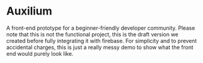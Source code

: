 # Auxilium
A front-end prototype for a beginner-friendly developer community.
Please note that this is not the functional project, this is the draft version we created before fully integrating it with firebase. For simplicity and to prevent accidental charges, this is just a really messy demo to show what the front end would purely look like.
